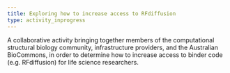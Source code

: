 ```yaml
---
title: Exploring how to increase access to RFdiffusion
type: activity_inprogress
---
```


A collaborative activity bringing together members of the computational structural biology community, infrastructure providers, and the Australian BioCommons, in order to determine how to increase access to binder code (e.g. RFdiffusion) for life science researchers.
